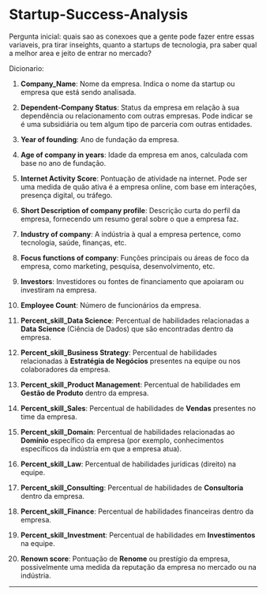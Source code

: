 # Startup-Success-Analysis


Pergunta inicial: quais sao as conexoes que a gente pode fazer entre essas variaveis, pra tirar inseights, quanto a startups de tecnologia, pra saber qual a melhor area e jeito de entrar no mercado?













Dicionario:
1. **Company_Name**: Nome da empresa. Indica o nome da startup ou empresa que está sendo analisada.

2. **Dependent-Company Status**: Status da empresa em relação à sua dependência ou relacionamento com outras empresas. Pode indicar se é uma subsidiária ou tem algum tipo de parceria com outras entidades.

3. **Year of founding**: Ano de fundação da empresa.

4. **Age of company in years**: Idade da empresa em anos, calculada com base no ano de fundação.

5. **Internet Activity Score**: Pontuação de atividade na internet. Pode ser uma medida de quão ativa é a empresa online, com base em interações, presença digital, ou tráfego.

6. **Short Description of company profile**: Descrição curta do perfil da empresa, fornecendo um resumo geral sobre o que a empresa faz.

7. **Industry of company**: A indústria à qual a empresa pertence, como tecnologia, saúde, finanças, etc.

8. **Focus functions of company**: Funções principais ou áreas de foco da empresa, como marketing, pesquisa, desenvolvimento, etc.

9. **Investors**: Investidores ou fontes de financiamento que apoiaram ou investiram na empresa.

10. **Employee Count**: Número de funcionários da empresa.

11. **Percent_skill_Data Science**: Percentual de habilidades relacionadas a **Data Science** (Ciência de Dados) que são encontradas dentro da empresa.

12. **Percent_skill_Business Strategy**: Percentual de habilidades relacionadas à **Estratégia de Negócios** presentes na equipe ou nos colaboradores da empresa.

13. **Percent_skill_Product Management**: Percentual de habilidades em **Gestão de Produto** dentro da empresa.

14. **Percent_skill_Sales**: Percentual de habilidades de **Vendas** presentes no time da empresa.

15. **Percent_skill_Domain**: Percentual de habilidades relacionadas ao **Domínio** específico da empresa (por exemplo, conhecimentos específicos da indústria em que a empresa atua).

16. **Percent_skill_Law**: Percentual de habilidades jurídicas (direito) na equipe.

17. **Percent_skill_Consulting**: Percentual de habilidades de **Consultoria** dentro da empresa.

18. **Percent_skill_Finance**: Percentual de habilidades financeiras dentro da empresa.

19. **Percent_skill_Investment**: Percentual de habilidades em **Investimentos** na equipe.

20. **Renown score**: Pontuação de **Renome** ou prestígio da empresa, possivelmente uma medida da reputação da empresa no mercado ou na indústria.

---

